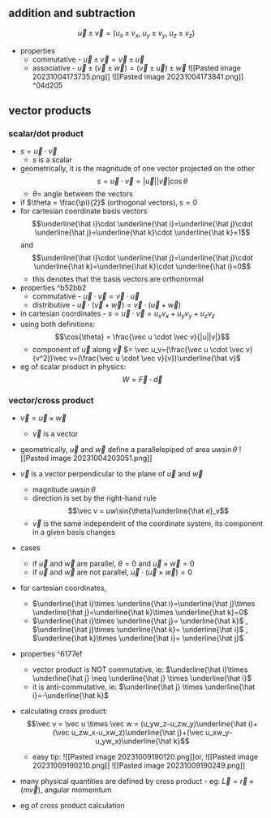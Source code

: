 ## addition and subtraction
$$\vec u \pm \vec v = (u_x\pm v_x,\; u_y\pm v_y,\; u_z\pm v_z)$$
- properties
	- commutative - $\vec u \pm \vec v =\vec v \pm \vec u$
	- associative - $\vec u \pm (\vec v \pm \vec w) = (\vec v \pm \vec u) \pm \vec w$
![[Pasted image 20231004173735.png]]
![[Pasted image 20231004173841.png]] ^04d205
## vector products
### scalar/dot product
- $s =\vec u \cdot \vec v$
	- $s$ is a scalar
- geometrically, it is the magnitude of one vector projected on the other $$s = \vec u \cdot \vec v = |\vec u||\vec v| \cos{\theta}$$
	- $\theta =$ angle between the vectors
- if $\theta = \frac{\pi}{2}$ (orthogonal vectors), $s=0$
- for cartesian coordinate basis vectors $$\underline{\hat i}\cdot \underline{\hat i}=\underline{\hat j}\cdot \underline{\hat j}=\underline{\hat k}\cdot \underline{\hat k}=1$$
	and$$\underline{\hat i}\cdot \underline{\hat j}=\underline{\hat j}\cdot \underline{\hat k}=\underline{\hat k}\cdot \underline{\hat i}=0$$
	- this denotes that the basis vectors are orthonormal
- properties ^b52bb2
	- commutative - $\vec u \cdot \vec v = \vec v \cdot \vec u$
	- distributive - $\vec u \cdot (\vec v + \vec w) = \vec v \cdot (\vec u + \vec w)$
- in cartesian coordinates - $s = \vec u \cdot \vec v = u_xv_x+u_yv_y+u_zv_z$
- using both definitions:
	$$\cos{\theta} = \frac{\vec u \cdot \vec v}{|u||v|}$$
	- component of $\vec u$ along $\vec v$ $= \vec u_v=(\frac{\vec u \cdot \vec v}{v^2})\vec v=(\frac{\vec u \cdot \vec v}{v})\underline{\hat v}$
- eg of scalar product in physics:
	$$W = \vec F \cdot \vec d$$
### vector/cross product

- $\vec v = \vec u \times \vec w$
	- $\vec v$ is a vector
- geometrically, $\vec u$ and $\vec w$ define a parallelepiped of area $uw\sin{\theta}$
![[Pasted image 20231004203051.png]]
- $\vec v$ is a vector perpendicular to the plane of $\vec u$ and $\vec w$
	- magnitude $uw\sin{\theta}$ 
	- direction is set by the right-hand rule $$\vec v = uw\sin{\theta}\underline{\hat e}_v$$
	- $\vec v$ is the same independent of the coordinate system, its component in a given basis changes
- cases
	- if $\vec u$ and $\vec w$ are parallel, $\theta = 0$ and $\vec u \times \vec w = 0$
	- if $\vec u$ and $\vec w$ are not parallel, $\vec u \cdot(\vec u \times \vec w) = 0$
- for cartesian coordinates,
	- $\underline{\hat i}\times \underline{\hat i}=\underline{\hat j}\times \underline{\hat j}=\underline{\hat k}\times \underline{\hat k}=0$
	- $\underline{\hat i}\times \underline{\hat j}= \underline{\hat k}$    ,     $\underline{\hat j}\times \underline{\hat k}= \underline{\hat i}$    ,     $\underline{\hat k}\times \underline{\hat i}= \underline{\hat j}$
- properties ^6177ef
	- vector product is NOT commutative, ie: $\underline{\hat i}\times \underline{\hat j} \neq \underline{\hat j} \times \underline{\hat i}$
	- it is anti-commutative, ie: $\underline{\hat j} \times \underline{\hat i}=-\underline{\hat k}$
- calculating cross product:$$\vec v = \vec u \times \vec w = (u_yw_z-u_zw_y)\underline{\hat i}+(\vec u_zw_x-u_xw_z)\underline{\hat j}+(\vec u_xw_y-u_yw_x)\underline{\hat k}$$
	- easy tip:
![[Pasted image 20231009190120.png]]or,
![[Pasted image 20231009190210.png]]
![[Pasted image 20231009190249.png]]

- many physical quantities are defined by cross product
		- eg: $\vec L = \vec r \times (m \vec v)$, angular momemtum
- eg of cross product calculation
  